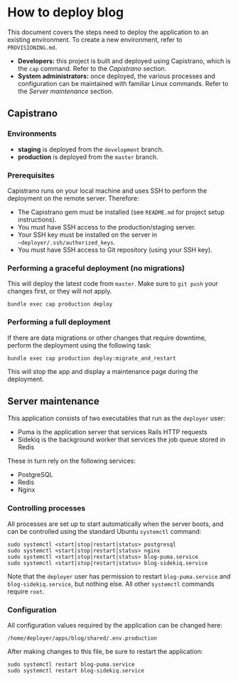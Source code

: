 # How to deploy blog

This document covers the steps need to deploy the application to an existing environment. To create a new environment, refer to `PROVISIONING.md`.

* **Developers:** this project is built and deployed using Capistrano, which is the `cap` command. Refer to the *Capistrano* section.
* **System administrators:** once deployed, the various processes and configuration can be maintained with familiar Linux commands. Refer to the *Server maintenance* section.


## Capistrano

### Environments

* **staging** is deployed from the `development` branch.
* **production** is deployed from the `master` branch.

### Prerequisites

Capistrano runs on your local machine and uses SSH to perform the deployment on the remote server. Therefore:

* The Capistrano gem must be installed (see `README.md` for project setup instructions).
* You must have SSH access to the production/staging server.
* Your SSH key must be installed on the server in `~deployer/.ssh/authorized_keys`.
* You must have SSH access to Git repository (using your SSH key).

### Performing a graceful deployment (no migrations)

This will deploy the latest code from `master`. Make sure to `git push` your changes first, or they will not apply.

```
bundle exec cap production deploy
```

### Performing a full deployment

If there are data migrations or other changes that require downtime, perform the deployment using the following task:

```
bundle exec cap production deploy:migrate_and_restart
```

This will stop the app and display a maintenance page during the deployment.


## Server maintenance

This application consists of two executables that run as the `deployer` user:

* Puma is the application server that services Rails HTTP requests
* Sidekiq is the background worker that services the job queue stored in Redis

These in turn rely on the following services:

* PostgreSQL
* Redis
* Nginx

### Controlling processes

All processes are set up to start automatically when the server boots, and can be controlled using the standard Ubuntu `systemctl` command:

```
sudo systemctl <start|stop|restart|status> postgresql
sudo systemctl <start|stop|restart|status> nginx
sudo systemctl <start|stop|restart|status> blog-puma.service
sudo systemctl <start|stop|restart|status> blog-sidekiq.service
```

Note that the `deployer` user has permission to restart `blog-puma.service` and `blog-sidekiq.service`, but nothing else. All other `systemctl` commands require `root`.

### Configuration

All configuration values required by the application can be changed here:

```
/home/deployer/apps/blog/shared/.env.production
```

After making changes to this file, be sure to restart the application:

```
sudo systemctl restart blog-puma.service
sudo systemctl restart blog-sidekiq.service
```
